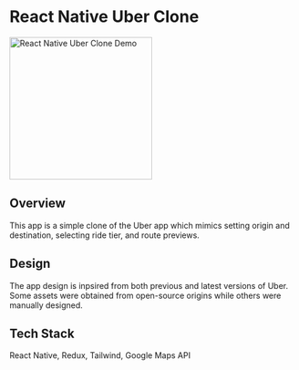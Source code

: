 # React Native Uber Clone

<img src="./assets/react-native-uber-clone.gif" alt="React Native Uber Clone Demo" width="250" />

## Overview

This app is a simple clone of the Uber app which mimics setting origin and destination, selecting ride tier, and route previews.

## Design

The app design is inpsired from both previous and latest versions of Uber. Some assets were obtained from open-source origins while others were manually designed.

## Tech Stack

React Native, Redux, Tailwind, Google Maps API
